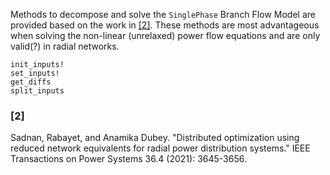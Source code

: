 Methods to decompose and solve the `SinglePhase` Branch Flow Model are provided based on the work in 
[[2]](@ref). These methods are most advantageous when solving the non-linear (unrelaxed) power flow
equations and are only valid(?) in radial networks.

```@docs
init_inputs!
set_inputs!
get_diffs
split_inputs
```

### [2]
Sadnan, Rabayet, and Anamika Dubey. "Distributed optimization using reduced network equivalents for radial power distribution systems." IEEE Transactions on Power Systems 36.4 (2021): 3645-3656.